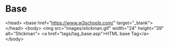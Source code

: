 # Base
&lt;head> &lt;base href="https://www.w3schools.com/" target="_blank"> &lt;/head>  &lt;body> &lt;img src="images/stickman.gif" width="24" height="39" alt="Stickman"> &lt;a href="tags/tag_base.asp">HTML base Tag&lt;/a> &lt;/body>
